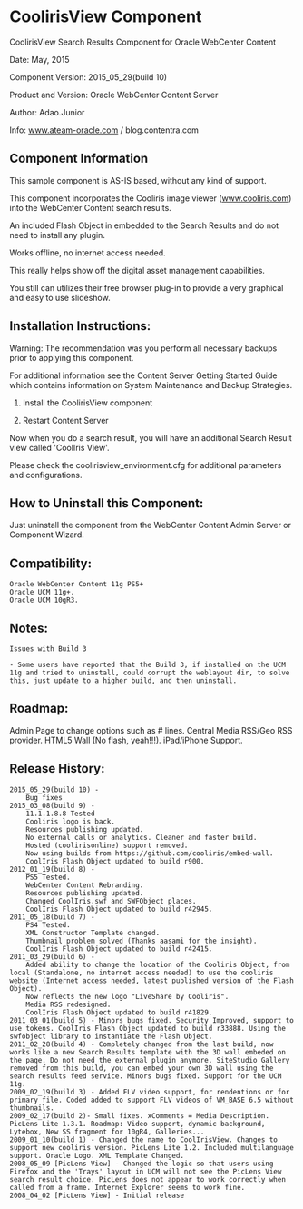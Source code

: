 # CoolirisView Component
CoolirisView Search Results Component for Oracle WebCenter Content



Date: 	May, 2015

Component Version: 	2015_05_29(build 10)

Product and Version: 	Oracle WebCenter Content Server

Author: 	Adao.Junior

Info: www.ateam-oracle.com / blog.contentra.com


Component Information
-------

This sample component is AS-IS based, without any kind of support.

This component incorporates the Cooliris image viewer (www.cooliris.com) into the WebCenter Content search results.

An included Flash Object in embedded to the Search Results and do not need to install any plugin.

Works offline, no internet access needed.

This really helps show off the digital asset management capabilities.

You still can utilizes their free browser plug-in to provide a very graphical and easy to use slideshow.

Installation Instructions:
-------
Warning: The recommendation was you perform all necessary backups prior to applying this component.

For additional information see the Content Server Getting Started Guide which contains information on System Maintenance and Backup Strategies.

1. Install the CoolirisView component

2. Restart Content Server

Now when you do a search result, you will have an additional Search Result view called 'CoolIris View'.

Please check the coolirisview_environment.cfg for additional parameters and configurations.

How to Uninstall this Component:
-------
Just uninstall the component from the WebCenter Content Admin Server or Component Wizard.

Compatibility:
-------
    Oracle WebCenter Content 11g PS5+
    Oracle UCM 11g+.
    Oracle UCM 10gR3.

Notes:
-------
    Issues with Build 3

    - Some users have reported that the Build 3, if installed on the UCM 11g and tried to uninstall, could corrupt the weblayout dir, to solve this, just update to a higher build, and then uninstall.

Roadmap:
-------
Admin Page to change options such as # lines. Central Media RSS/Geo RSS provider. HTML5 Wall (No flash, yeah!!!). iPad/iPhone Support.

Release History:
-------
    2015_05_29(build 10) -
        Bug fixes
    2015_03_08(build 9) -
        11.1.1.8.8 Tested
        Cooliris logo is back.
        Resources publishing updated.
        No external calls or analytics. Cleaner and faster build.
        Hosted (coolirisonline) support removed.
        Now using builds from https://github.com/cooliris/embed-wall.
        CoolIris Flash Object updated to build r900.
    2012_01_19(build 8) -
        PS5 Tested.
        WebCenter Content Rebranding.
        Resources publishing updated.
        Changed CoolIris.swf and SWFObject places.
        CoolIris Flash Object updated to build r42945.
    2011_05_18(build 7) -
        PS4 Tested.
        XML Constructor Template changed.
        Thumbnail problem solved (Thanks aasami for the insight).
        CoolIris Flash Object updated to build r42415.
    2011_03_29(build 6) -
        Added ability to change the location of the Cooliris Object, from local (Standalone, no internet access needed) to use the cooliris website (Internet access needed, latest published version of the Flash Object).
        Now reflects the new logo "LiveShare by Cooliris".
        Media RSS redesigned.
        CoolIris Flash Object updated to build r41829.
    2011_03_01(build 5) - Minors bugs fixed. Security Improved, support to use tokens. CoolIris Flash Object updated to build r33888. Using the swfobject library to instantiate the Flash Object.
    2011_02_28(build 4) - Completely changed from the last build, now works like a new Search Results template with the 3D wall embeded on the page. Do not need the external plugin anymore. SiteStudio Gallery removed from this build, you can embed your own 3D wall using the search results feed service. Minors bugs fixed. Support for the UCM 11g.
    2009_02_19(build 3) - Added FLV video support, for rendentions or for primary file. Coded added to support FLV videos of VM_BASE 6.5 without thumbnails.
    2009_02_17(build 2)- Small fixes. xComments = Media Description. PicLens Lite 1.3.1. Roadmap: Video support, dynamic background, Lytebox, New SS fragment for 10gR4, Galleries...
    2009_01_10(build 1) - Changed the name to CoolIrisView. Changes to support new cooliris version. PicLens Lite 1.2. Included multilanguage support. Oracle Logo. XML Template Changed.
    2008_05_09 [PicLens View] - Changed the logic so that users using Firefox and the 'Trays' layout in UCM will not see the PicLens View search result choice. PicLens does not appear to work correctly when called from a frame. Internet Explorer seems to work fine.
    2008_04_02 [PicLens View] - Initial release

